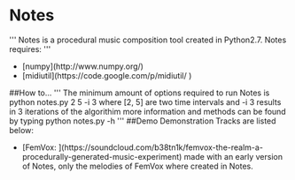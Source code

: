 # Notes
'''
Notes is a procedural music composition tool created in Python2.7. 
Notes requires:
'''
<ul>
<li>[numpy](http://www.numpy.org/)
<li>[midiutil](https://code.google.com/p/midiutil/ )
</ul>
##How to...
'''
The minimum amount of options required to run Notes is
python notes.py 2 5 -i 3
where [2, 5] are two time intervals and -i 3 results in 3 iterations of the algorithim
more information and methods can be found by typing
python notes.py -h
'''
##Demo
Demonstration Tracks are listed below:
<ul>
<li>[FemVox: ](https://soundcloud.com/b38tn1k/femvox-the-realm-a-procedurally-generated-music-experiment) made with an early version of Notes, only the melodies of FemVox where created in Notes.
</ul>


